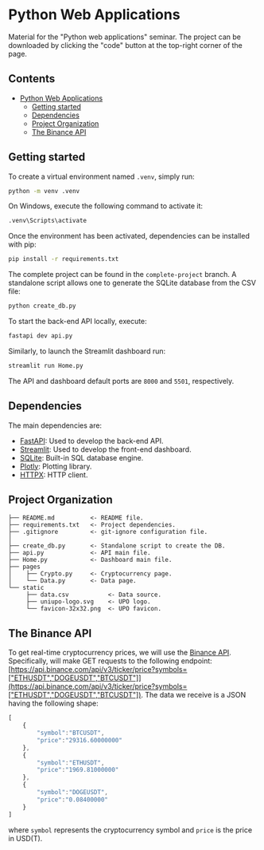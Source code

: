 # Python Web Applications
Material for the "Python web applications" seminar.
The project can be downloaded by clicking the "code" button at the top-right corner of the page.

## Contents
- [Python Web Applications](#python-web-applications)
  - [Getting started](#getting-started)
  - [Dependencies](#dependencies)
  - [Project Organization](#project-organization)
  - [The Binance API](#the-binance-api)


## Getting started

To create a virtual environment named `.venv`, simply run:

```bat
python -m venv .venv
```

On Windows, execute the following command to activate it:

```bat
.venv\Scripts\activate
```

Once the environment has been activated, dependencies can be installed with pip:

```bat
pip install -r requirements.txt
```

The complete project can be found in the `complete-project` branch.
A standalone script allows one to generate the SQLite database from the CSV file:

```bat
python create_db.py 
```

To start the back-end API locally, execute:

```bat
fastapi dev api.py
```

Similarly, to launch the Streamlit dashboard run:

```bat
streamlit run Home.py
```

The API and dashboard default ports are `8000` and `5501`, respectively.

## Dependencies

The main dependencies are:
- [FastAPI](https://fastapi.tiangolo.com/): Used to develop the back-end API.
- [Streamlit](https://streamlit.io/): Used to develop the front-end dashboard.
- [SQLite](https://www.sqlite.org/): Built-in SQL database engine.
- [Plotly](https://plotly.com/): Plotting library.
- [HTTPX](https://www.python-httpx.org/): HTTP client.

## Project Organization

```raw
├── README.md          <- README file.
├── requirements.txt   <- Project dependencies.
├── .gitignore         <- git-ignore configuration file.
│
├── create_db.py       <- Standalone script to create the DB.
├── api.py             <- API main file.
├── Home.py            <- Dashboard main file.
├── pages
│    ├── Crypto.py     <- Cryptocurrency page.
│    └── Data.py       <- Data page.
└── static
     ├── data.csv           <- Data source.
     ├── uniupo-logo.svg    <- UPO logo.
     └── favicon-32x32.png  <- UPO favicon.
```

## The Binance API

To get real-time cryptocurrency prices, we will use the
[Binance API](https://github.com/binance/binance-spot-api-docs/blob/master/rest-api.md).
Specifically, will make GET requests to the following endpoint: [https://api.binance.com/api/v3/ticker/price?symbols=["ETHUSDT","DOGEUSDT","BTCUSDT"]](https://api.binance.com/api/v3/ticker/price?symbols=["ETHUSDT","DOGEUSDT","BTCUSDT"]). The data we receive is a JSON having the following shape:

```js
[
    {
        "symbol":"BTCUSDT",
        "price":"29316.60000000"
    },
    {
        "symbol":"ETHUSDT",
        "price":"1969.81000000"
    },
    {
        "symbol":"DOGEUSDT",
        "price":"0.08400000"
    }
]
```

where `symbol` represents the cryptocurrency symbol and `price` is the price in USD(T).
